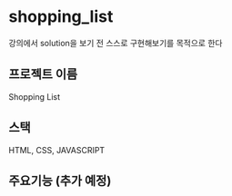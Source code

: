 # shopping_list

강의에서 solution을 보기 전 스스로 구현해보기를 목적으로 한다

## 프로젝트 이름

Shopping List

## 스택

HTML, CSS, JAVASCRIPT

## 주요기능 (추가 예정)
